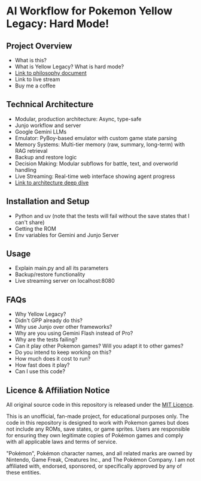 # AI Workflow for Pokemon Yellow Legacy: Hard Mode!

## Project Overview

- What is this?
- What is Yellow Legacy? What is hard mode?
- [Link to philosophy document](docs/philosophy.md)
- Link to live stream
- Buy me a coffee

## Technical Architecture

- Modular, production architecture: Async, type-safe
- Junjo workflow and server
- Google Gemini LLMs
- Emulator: PyBoy-based emulator with custom game state parsing
- Memory Systems: Multi-tier memory (raw, summary, long-term) with RAG retrieval
- Backup and restore logic
- Decision Making: Modular subflows for battle, text, and overworld handling
- Live Streaming: Real-time web interface showing agent progress
- [Link to architecture deep dive](docs/architecture.md)

## Installation and Setup

- Python and uv (note that the tests will fail without the save states that I can't share)
- Getting the ROM
- Env variables for Gemini and Junjo Server

## Usage

- Explain main.py and all its parameters
- Backup/restore functionality
- Live streaming server on localhost:8080

## FAQs

- Why Yellow Legacy?
- Didn't GPP already do this?
- Why use Junjo over other frameworks?
- Why are you using Gemini Flash instead of Pro?
- Why are the tests failing?
- Can it play other Pokemon games? Will you adapt it to other games?
- Do you intend to keep working on this?
- How much does it cost to run?
- How fast does it play?
- Can I use this code?

## Licence & Affiliation Notice

All original source code in this repository is released under the [MIT Licence](LICENSE).

This is an unofficial, fan-made project, for educational purposes only. The code in this repository is designed to work with Pokemon games but does not include any ROMs, save states, or game sprites. Users are responsible for ensuring they own legitimate copies of Pokémon games and comply with all applicable laws and terms of service.

"Pokémon", Pokémon character names, and all related marks are owned by Nintendo, Game Freak, Creatures Inc., and The Pokémon Company. I am not affiliated with, endorsed, sponsored, or specifically approved by any of these entities.
